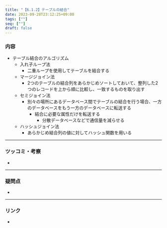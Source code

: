 ```yaml
---
title: "【6.1.2】テーブルの結合"
date: 2023-09-28T23:12:25+09:00
tags: [""]
seq: [""]
draft: false
---
```


### 内容
- テーブル結合のアルゴリズム
  - 入れ子ループ法
    - 二重ループを使用してテーブルを結合する
  - マージジョイン法
    - 2つのテーブルの結合列をあらかじめソートしておいて、整列した2つのレコードを上から順に比較し、一致するものを取り出す
  - セミジョイン法
    - 別々の場所にあるデータベース間でテーブルの結合を行う場合、一方のデータベースをもう一方のデータベースに転送する
      - 結合に必要な属性だけを転送する
        - 分散データベースなどで通信量を減らせる
  - ハッシュジョイン法
    - あらかじめ結合列の値に対してハッシュ関数を用いる

---
### ツッコミ・考察
- 

---
### 疑問点
- 


---
### リンク
- 